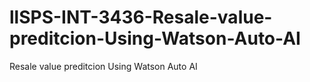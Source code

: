 # llSPS-INT-3436-Resale-value-preditcion-Using-Watson-Auto-AI
Resale value preditcion Using Watson Auto AI
